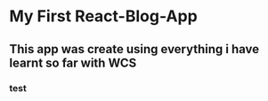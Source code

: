 # My First React-Blog-App

## This app was create using everything i have learnt so far with WCS

### test